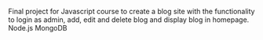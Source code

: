 Final project for Javascript course to create a blog site with the functionality to login as admin, add, edit and delete blog and display blog in homepage.
Node.js
MongoDB
